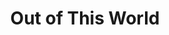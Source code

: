 ---
title: Out of This World
year: 1974
opening_date: 1974-10-11
closing_date: 1974-10-26
layout: productions
featured_image: 
image_caption:
image_credit:
playbill:
category:
Theatre: Theatre Jacksonville
Venue: Little Theatre
cast:
  Mercury: Gil Gimbel
  Jupiter: Rion Carswell
  Diana: Sally Dyal
  Juno: Nancy Kaye
  Helen: Martha Carswell
  Bartender: Doug Thomas
  Art O'Malley: Tom Nehl
  Night: Connie Wesson
  Chloe: Nita Buchanon
  Niki Skolianos: Marshall Grauer
  Strephon: Charles Nowlin
  Goddess & Peasant:
    - Susan Bowden
    - Madge Bruner
    - Peggy Cone
    - Shirley Cooke
    - Sally Dyal
    - Cindy Jones
    - Gail Ollman
    - Charlotte Pearce
    - Barbara Stillson
    - JoAnne Wood
  God & Peasant:
    - Eddie Dyal
    - Billy Harris
    - Bill Merwin
    - Bill Milton
    - Mike Ryan
    - Jim Shaw
    - Dwight Stillson
    - Larry Usoff
    - Paul Vasvari
    - Randy Weedman
    - Larry Weiler
    - Steve Winemiller
    - Stephen Wood
    - Tom Young
crew:
  Director: Robert Knowles
  Musical Director: Rosalind MacEnulty
  Choreographer:
    - Buddy Sherwood
    - Connie Wesson
  Scene Design: Hal Henderson
  Stage Manager:
    - Doug Thomas
    - Sheila Hughes
  Set Construction:
    - Brain Cooke
    - Sheila Hughes
    - Rick Milner
    - David Oxford
    - Sue Post
    - David Rayment
    - Christie Smith
    - Dale Stillson
    - David Stillson
    - Dwight Stillson
    - Larry Usoff
    - Eric Winters
    - David West
  Stage Crew:
    - Brian Cooke
    - Rick Milner
    - David Rayment
    - Dale Stillson
    - David Stillson
    - Dwight Stillson
    - Larry Usoff
  Lighting Design: Kelly Hart
  Lighting Technician:
    - David West
    - Phyllis Ryan
  Properties:
    - Laurie Kaden
    - Nelly Coyle
    - LeNore Hart
    - Wanda Newell
    - Mary Ellen Wofford
  Costumes:
    - Gert Berman
    - Mary Coyle
    - Nancy Kaye
    - Diane Somerville
    - Steve Winemiller
  Publicity:
    - Diane Somerville

  Cast Notes: George Spelvin
understudies:
orchestra: 
external_links:
---